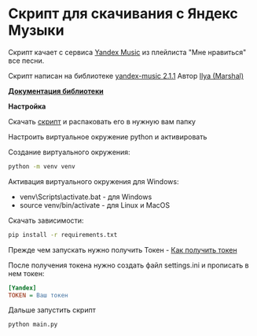 # Скрипт для скачивания с Яндекс Музыки

Скрипт качает с сервиса [Yandex Music](https://music.yandex.ru/) из плейлиста "Мне нравиться" все песни.

Скрипт написан на библиотеке [yandex-music 2.1.1](https://pypi.org/project/yandex-music/) Автор [Ilya (Marshal)](ilya@marshal.dev)

[**Документация библиотеки**](https://yandex-music.readthedocs.io/en/latest/index.html)

**Настройка**

Скачать [скрипт](https://github.com/Xaakkeep/py_ya_music/archive/refs/heads/master.zip) и распаковать его в нужную вам папку

Настроить виртуальное окружение python и активировать

Создание виртуального окружения:

```cmd
python -m venv venv
```

Активация виртуального окружения для Windows:

+ venv\Scripts\activate.bat - для Windows
+ source venv/bin/activate - для Linux и MacOS

Скачать зависимости:

```cmd
pip install -r requirements.txt
```

Прежде чем запускать нужно получить Токен - [Как получить токен](https://yandex-music.readthedocs.io/en/latest/token.html)

После получения токена нужно создать файл settings.ini и прописать в нем токен:

```ini
[Yandex]
TOKEN = Ваш токен
```

Дальше запустить скрипт

```cmd
python main.py
```
